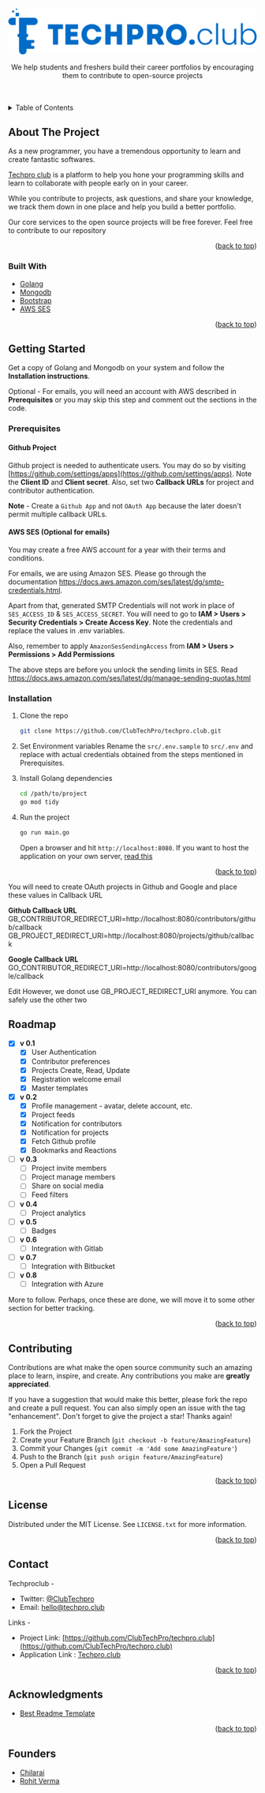 <div id="top"></div>

<!-- PROJECT LOGO -->
<br />
<div align="center">
  <a href="https://github.com/ClubTechPro/techpro.club">
    <img src="https://github.com/ClubTechPro/techpro.club/blob/master/assets/logos/logo-large.png" alt="Logo" >
  </a>

  <p align="center">
    We help students and freshers build their career portfolios by encouraging them to contribute to open-source projects
    <br />
    <br />
    <br />
    
  </p>
</div>

<!-- TABLE OF CONTENTS -->
<details>
  <summary>Table of Contents</summary>
  <ol>
    <li>
      <a href="#about-the-project">About The Project</a>
      <ul>
        <li><a href="#built-with">Built With</a></li>
      </ul>
    </li>
    <li>
      <a href="#getting-started">Getting Started</a>
      <ul>
        <li><a href="#prerequisites">Prerequisites</a></li>
        <li><a href="#installation">Installation</a></li>
      </ul>
    </li>
    <li><a href="#roadmap">Roadmap</a></li>
    <li><a href="#contributing">Contributing</a></li>
    <li><a href="#license">License</a></li>
    <li><a href="#contact">Contact</a></li>
    <li><a href="#acknowledgments">Acknowledgments</a></li>
    <li><a href="#founder">Founder</a></li>
    <li><a href="#core-team">Core Team</a></li>
  </ol>
</details>

<!-- ABOUT THE PROJECT -->

## About The Project

As a new programmer, you have a tremendous opportunity to learn and create fantastic softwares.

<a href="https://techpro.club">Techpro club</a>  is a platform to help you hone your programming skills and learn to collaborate with people early on in your career.

While you contribute to projects, ask questions, and share your knowledge, we track them down in one place and help you build a better portfolio.

Our core services to the open source projects will be free forever. Feel free to contribute to our repository

<p align="right">(<a href="#top">back to top</a>)</p>

### Built With

-   [Golang](https://go.dev/)
-   [Mongodb](https://www.mongodb.com/)
-   [Bootstrap](https://getbootstrap.com)
-   [AWS SES](https://aws.amazon.com/ses/)

<p align="right">(<a href="#top">back to top</a>)</p>

<!-- GETTING STARTED -->

## Getting Started

Get a copy of Golang and Mongodb on your system and follow the **Installation instructions**.

Optional - For emails, you will need an account with AWS described in **Prerequisites** or you may skip this step and comment out the sections in the code.

### Prerequisites

#### Github Project

Github project is needed to authenticate users. You may do so by visiting [https://github.com/settings/apps](https://github.com/settings/apps). Note the **Client ID** and **Client secret**. Also, set two **Callback URLs** for project and contributor authentication.

**Note** - Create a `Github App` and not `OAuth App` because the later doesn't permit multiple callback URLs.

#### AWS SES (Optional for emails)

You may create a free AWS account for a year with their terms and conditions.

For emails, we are using Amazon SES. Please go through the documentation https://docs.aws.amazon.com/ses/latest/dg/smtp-credentials.html.

Apart from that, generated SMTP Credentials will not work in place of `SES_ACCESS_ID` & `SES_ACCESS_SECRET`. You will need to go to **IAM > Users > Security Credentials > Create Access Key**. Note the credentials and replace the values in .env variables.

Also, remember to apply `AmazonSesSendingAccess` from **IAM > Users > Permissions > Add Permissions**

The above steps are before you unlock the sending limits in SES. Read https://docs.aws.amazon.com/ses/latest/dg/manage-sending-quotas.html

### Installation

1. Clone the repo
    ```sh
    git clone https://github.com/ClubTechPro/techpro.club.git
    ```
2. Set Environment variables
   Rename the `src/.env.sample` to `src/.env` and replace with actual credentials obtained from the steps mentioned in Prerequisites.

3. Install Golang dependencies
    ```sh
    cd /path/to/project
    go mod tidy
    ```
4. Run the project
    ```sh
    go run main.go
    ```
    Open a browser and hit `http://localhost:8080`. If you want to host the application on your own server, <a href="hosting.md">read this</a>

<p align="right">(<a href="#top">back to top</a>)</p>

You will need to create OAuth projects in Github and Google and place these values in Callback URL

**Github Callback URL**
GB_CONTRIBUTOR_REDIRECT_URI=http://localhost:8080/contributors/github/callback
GB_PROJECT_REDIRECT_URI=http://localhost:8080/projects/github/callback

**Google Callback URL**
GO_CONTRIBUTOR_REDIRECT_URI=http://localhost:8080/contributors/google/callback

Edit
However, we donot use GB_PROJECT_REDIRECT_URI anymore. You can safely use the other two

<!-- USAGE EXAMPLES -->

<!-- ROADMAP -->

## Roadmap

-   [x] **v 0.1**
    -   [x] User Authentication
    -   [x] Contributor preferences
    -   [x] Projects Create, Read, Update
    -   [x] Registration welcome email
    -   [x] Master templates
-   [x] **v 0.2**
    -   [x] Profile management - avatar, delete account, etc.
    -   [x] Project feeds
    -   [x] Notification for contributors
    -   [x] Notification for projects
    -   [x] Fetch Github profile
    -   [x] Bookmarks and Reactions
-   [ ] **v 0.3**
    -   [ ] Project invite members
    -   [ ] Project manage members
    -   [ ] Share on social media
    -   [ ] Feed filters
-   [ ] **v 0.4**
    -   [ ] Project analytics
-   [ ] **v 0.5**
    -   [ ] Badges
-   [ ] **v 0.6**
    -   [ ] Integration with Gitlab
-   [ ] **v 0.7**
    -   [ ] Integration with Bitbucket
-   [ ] **v 0.8**
    -   [ ] Integration with Azure

More to follow. Perhaps, once these are done, we will move it to some other section for better tracking.

<p align="right">(<a href="#top">back to top</a>)</p>

<!-- CONTRIBUTING -->

## Contributing

Contributions are what make the open source community such an amazing place to learn, inspire, and create. Any contributions you make are **greatly appreciated**.

If you have a suggestion that would make this better, please fork the repo and create a pull request. You can also simply open an issue with the tag "enhancement".
Don't forget to give the project a star! Thanks again!

1. Fork the Project
2. Create your Feature Branch (`git checkout -b feature/AmazingFeature`)
3. Commit your Changes (`git commit -m 'Add some AmazingFeature'`)
4. Push to the Branch (`git push origin feature/AmazingFeature`)
5. Open a Pull Request

<p align="right">(<a href="#top">back to top</a>)</p>

<!-- LICENSE -->

## License

Distributed under the MIT License. See `LICENSE.txt` for more information.

<p align="right">(<a href="#top">back to top</a>)</p>

<!-- CONTACT -->

## Contact

Techproclub -

-   Twitter: [@ClubTechpro](https://twitter.com/ClubTechpro)
-   Email: hello@techpro.club

Links -

-   Project Link: [https://github.com/ClubTechPro/techpro.club](https://github.com/ClubTechPro/techpro.club)
-   Application Link : [Techpro.club](https://techpro.club)

<p align="right">(<a href="#top">back to top</a>)</p>

<!-- ACKNOWLEDGMENTS -->

## Acknowledgments

-   [Best Readme Template](https://github.com/othneildrew/Best-README-Template)

<p align="right">(<a href="#top">back to top</a>)</p>

## Founders
-   [Chilarai](https://github.com/chilarai)
-   [Rohit Verma](https://github.com/RohitV5)
